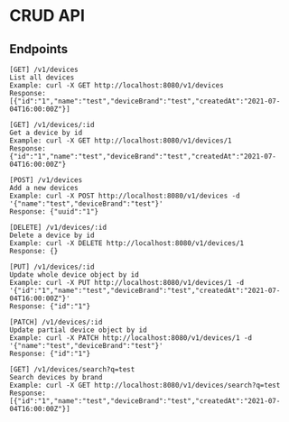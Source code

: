 # CRUD API

## Endpoints

    [GET] /v1/devices
    List all devices
    Example: curl -X GET http://localhost:8080/v1/devices
    Response: [{"id":"1","name":"test","deviceBrand":"test","createdAt":"2021-07-04T16:00:00Z"}]

    [GET] /v1/devices/:id
    Get a device by id
    Example: curl -X GET http://localhost:8080/v1/devices/1
    Response: {"id":"1","name":"test","deviceBrand":"test","createdAt":"2021-07-04T16:00:00Z"}

    [POST] /v1/devices
    Add a new devices
    Example: curl -X POST http://localhost:8080/v1/devices -d '{"name":"test","deviceBrand":"test"}'
    Response: {"uuid":"1"}

    [DELETE] /v1/devices/:id
    Delete a device by id
    Example: curl -X DELETE http://localhost:8080/v1/devices/1
    Response: {}

    [PUT] /v1/devices/:id
    Update whole device object by id
    Example: curl -X PUT http://localhost:8080/v1/devices/1 -d '{"id":"1","name":"test","deviceBrand":"test","createdAt":"2021-07-04T16:00:00Z"}'
    Response: {"id":"1"}

    [PATCH] /v1/devices/:id
    Update partial device object by id
    Example: curl -X PATCH http://localhost:8080/v1/devices/1 -d '{"name":"test","deviceBrand":"test"}'
    Response: {"id":"1"}

    [GET] /v1/devices/search?q=test
    Search devices by brand
    Example: curl -X GET http://localhost:8080/v1/devices/search?q=test
    Response: [{"id":"1","name":"test","deviceBrand":"test","createdAt":"2021-07-04T16:00:00Z"}]
